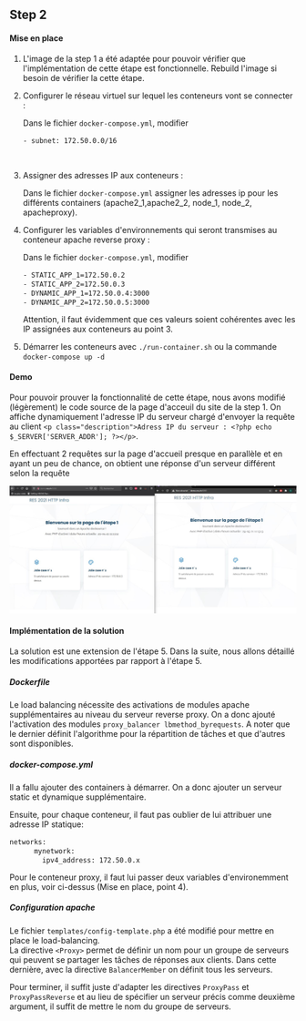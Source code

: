 ## Step 2

#### Mise en place

1. L'image de la step 1 a été adaptée pour pouvoir vérifier que l'implémentation de cette étape est fonctionnelle. Rebuild l'image si besoin de vérifier la cette étape.  



2. Configurer le réseau virtuel sur lequel les conteneurs vont se connecter :

    Dans le fichier `docker-compose.yml`, modifier
    ```
    - subnet: 172.50.0.0/16
    ```
    &nbsp;

3. Assigner des adresses IP aux conteneurs :

    Dans le fichier `docker-compose.yml` assigner les adresses ip pour les différents containers (apache2_1,apache2_2, node_1, node_2, apacheproxy).

4. Configurer les variables d'environnements qui seront transmises au conteneur apache reverse proxy :

    Dans le fichier `docker-compose.yml`, modifier
    ```
    - STATIC_APP_1=172.50.0.2
    - STATIC_APP_2=172.50.0.3
    - DYNAMIC_APP_1=172.50.0.4:3000
    - DYNAMIC_APP_2=172.50.0.5:3000
    ```

    Attention, il faut évidemment que ces valeurs soient cohérentes avec les IP assignées aux conteneurs au point 3.  
    

5. Démarrer les conteneurs avec `./run-container.sh` ou la commande `docker-compose up -d`

#### Demo

Pour pouvoir prouver la fonctionnalité de cette étape, nous avons modifié (légèrement) le code source de la page d'acceuil du site de la step 1. On affiche dynamiquement l'adresse IP du serveur chargé d'envoyer la requête au client `<p class="description">Adress IP du serveur : <?php echo $_SERVER['SERVER_ADDR']; ?></p>`.  

En effectuant 2 requêtes sur la page d'accueil presque en parallèle et en ayant un peu de chance, on obtient une réponse d'un serveur différent selon la requête

![](img/extra1_proof.JPG)


#### Implémentation de la solution

La solution est une extension de l'étape 5. Dans la suite, nous allons détaillé les modifications apportées par rapport à l'étape 5.

##### Dockerfile

Le load balancing nécessite des activations de modules apache supplémentaires au niveau du serveur reverse proxy. On a donc ajouté l'activation des modules `proxy_balancer lbmethod_byrequests`. A noter que le dernier définit l'algorithme pour la répartition de tâches et que d'autres sont disponibles.

##### docker-compose.yml

Il a fallu ajouter des containers à démarrer. On a donc ajouter un serveur static et dynamique supplémentaire.  

Ensuite, pour chaque conteneur, il faut pas oublier de lui attribuer une adresse IP statique:

```
networks:
      mynetwork:
        ipv4_address: 172.50.0.x
```

Pour le conteneur proxy, il faut lui passer deux variables d'environemment en plus, voir ci-dessus (Mise en place, point 4).  


##### Configuration apache

Le fichier `templates/config-template.php` a été modifié pour mettre en place le load-balancing.  
La directive `<Proxy>` permet de définir un nom pour un groupe de serveurs qui peuvent se partager les tâches de réponses aux clients. Dans cette dernière, avec la directive `BalancerMember` on définit tous les serveurs.  

Pour terminer, il suffit juste d'adapter les directives `ProxyPass` et `ProxyPassReverse` et au lieu de spécifier un serveur précis comme deuxième argument, il suffit de mettre le nom du groupe de serveurs.


